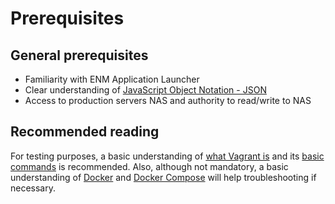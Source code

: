 # Prerequisites

## General prerequisites

* Familiarity with ENM Application Launcher
* Clear understanding of [JavaScript Object Notation - JSON](https://en.wikipedia.org/wiki/JSON)
* Access to production servers NAS and authority to read/write to NAS

## Recommended reading

For testing purposes, a basic understanding of [what Vagrant is](https://www.vagrantup.com/) and its [basic commands](https://www.drupal.org/node/2008794) is recommended.
Also, although not mandatory, a basic understanding of [Docker](https://www.docker.com/) and [Docker Compose](https://docs.docker.com/compose/) will help troubleshooting if necessary.
